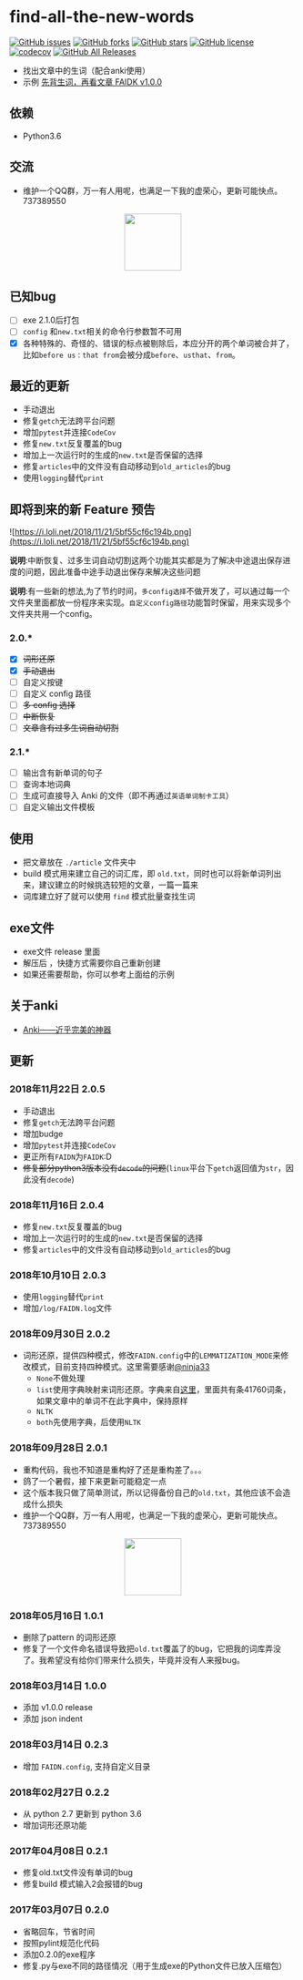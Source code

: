# find-all-the-new-words

[![GitHub issues](https://img.shields.io/github/issues/Steven-AA/find-all-the-new-words.svg)](https://github.com/Steven-AA/find-all-the-new-words/issues)  [![GitHub forks](https://img.shields.io/github/forks/Steven-AA/find-all-the-new-words.svg)](https://github.com/Steven-AA/find-all-the-new-words/network)  [![GitHub stars](https://img.shields.io/github/stars/Steven-AA/find-all-the-new-words.svg)](https://github.com/Steven-AA/find-all-the-new-words/stargazers)  [![GitHub license](https://img.shields.io/github/license/Steven-AA/find-all-the-new-words.svg)](https://github.com/Steven-AA/find-all-the-new-words/blob/master/LICENSE) [![codecov](https://codecov.io/gh/Steven-AA/find-all-the-new-words/branch/master/graph/badge.svg)](https://codecov.io/gh/Steven-AA/find-all-the-new-words)  [![GitHub All Releases](https://img.shields.io/github/downloads/Steven-AA/find-all-the-new-words/total.svg)](https://github.com/Steven-AA/find-all-the-new-words)


- 找出文章中的生词（配合anki使用）
- 示例 [先背生词，再看文章 FAIDK v1.0.0](https://zhuanlan.zhihu.com/p/25003457)

## 依赖

- Python3.6

## 交流

- 维护一个QQ群，万一有人用呢，也满足一下我的虚荣心，更新可能快点。737389550

<div align=center><img src="https://i.loli.net/2018/09/29/5baedf2a2bd6d.jpg" width = "100"/></div>

## 已知bug

- [ ] exe 2.1.0后打包
- [ ] `config` 和`new.txt`相关的命令行参数暂不可用
- [x] 各种特殊的、奇怪的、错误的标点被剔除后，本应分开的两个单词被合并了，比如`before us：that from`会被分成`before`、`usthat`、`from`。

## 最近的更新

- 手动退出
- 修复`getch`无法跨平台问题
- 增加`pytest`并连接`CodeCov`
- 修复`new.txt`反复覆盖的bug
- 增加上一次运行时的生成的`new.txt`是否保留的选择
- 修复`articles`中的文件没有自动移动到`old_articles`的bug
- 使用`logging`替代`print`

## 即将到来的新 Feature 预告

![https://i.loli.net/2018/11/21/5bf55cf6c194b.png](https://i.loli.net/2018/11/21/5bf55cf6c194b.png)

**说明**:中断恢复、过多生词自动切割这两个功能其实都是为了解决中途退出保存进度的问题，因此准备中途手动退出保存来解决这些问题

**说明**:有一些新的想法,为了节约时间，`多config选择`不做开发了，可以通过每一个文件夹里面都放一份程序来实现。`自定义config路径`功能暂时保留，用来实现多个文件夹共用一个config。

### 2.0.*

- [x] ~~词形还原~~
- [x] ~~手动退出~~
- [ ] 自定义按键
- [ ] 自定义 config 路径
- [ ] ~~多 config 选择~~
- [ ] ~~中断恢复~~
- [ ] ~~文章含有过多生词自动切割~~

### 2.1.*

- [ ] 输出含有新单词的句子
- [ ] 查询本地词典
- [ ] 生成可直接导入 Anki 的文件（即不再通过`英语单词制卡工具`）
- [ ] 自定义输出文件模板

## 使用

- 把文章放在 `./article` 文件夹中
- build 模式用来建立自己的词汇库，即 `old.txt`，同时也可以将新单词列出来，建议建立的时候挑选较短的文章，一篇一篇来
- 词库建立好了就可以使用 `find` 模式批量查找生词

## exe文件

- exe文件 release 里面
- 解压后 ，快捷方式需要你自己重新创建
- 如果还需要帮助，你可以参考上面给的示例

## 关于anki

- [Anki——近乎完美的神器](https://zhuanlan.zhihu.com/-anki)

## 更新

### 2018年11月22日 2.0.5

- 手动退出
- 修复`getch`无法跨平台问题
- 增加budge
- 增加`pytest`并连接`CodeCov`
- 更正所有`FAIDN`为`FAIDK`:D
- ~~修复部分python3版本没有`decode`的问题~~(`linux`平台下`getch`返回值为`str`，因此没有`decode`)

### 2018年11月16日 2.0.4

- 修复`new.txt`反复覆盖的bug
- 增加上一次运行时的生成的`new.txt`是否保留的选择
- 修复`articles`中的文件没有自动移动到`old_articles`的bug

### 2018年10月10日 2.0.3

- 使用`logging`替代`print`
- 增加`/log/FAIDN.log`文件

### 2018年09月30日 2.0.2

- 词形还原，提供四种模式，修改`FAIDN.config`中的`LEMMATIZATION_MODE`来修改模式，目前支持四种模式。这里需要感谢[@ninja33](https://github.com/ninja33)
  - `None`不做处理
  - `list`使用字典映射来词形还原。字典来自[这里](https://github.com/michmech/lemmatization-lists/blob/master/lemmatization-en.txt)，里面共有条41760词条，如果文章中的单词不在此字典中，保持原样
  - `NLTK`
  - `both`先使用字典，后使用`NLTK`

### 2018年09月28日 2.0.1

- 重构代码，我也不知道是重构好了还是重构差了。。。
- 鸽了一个暑假，接下来更新可能稳定一点
- 这个版本我只做了简单测试，所以记得备份自己的`old.txt`，其他应该不会造成什么损失
- 维护一个QQ群，万一有人用呢，也满足一下我的虚荣心，更新可能快点。737389550

<div align=center><img src="https://i.loli.net/2018/09/29/5baedf2a2bd6d.jpg" width = "100"/></div>

### 2018年05月16日 1.0.1

- 删除了pattern 的词形还原
- 修复了一个文件命名错误导致把`old.txt`覆盖了的bug，它把我的词库弄没了。我希望没有给你们带来什么损失，毕竟并没有人来报bug。

### 2018年03月14日 1.0.0

- 添加 v1.0.0 release
- 添加 json indent

### 2018年03月14日 0.2.3

- 增加 `FAIDN.config`, 支持自定义目录

### 2018年02月27日 0.2.2

- 从 python 2.7 更新到 python 3.6
- 增加词形还原功能

### 2017年04月08日 0.2.1

- 修复old.txt文件没有单词的bug
- 修复build 模式输入2会报错的bug

### 2017年03月07日 0.2.0

- 省略回车，节省时间
- 按照pylint规范化代码
- 添加0.2.0的exe程序
- 修复.py与exe不同的路径情况（用于生成exe的Python文件已放入压缩包）
